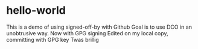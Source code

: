 # hello-world
This is a demo of using signed-off-by with Github
Goal is to use DCO in an unobtrusive way.
Now with GPG signing
Edited on my local copy, committing with GPG key
Twas brillig


